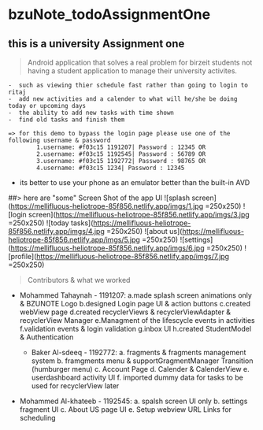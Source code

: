 # bzuNote_todoAssignmentOne
## this is a university Assignment one
>  Android application that solves a real problem for birzeit students
> not having a student application to manage their university activites.

    -  such as viewing thier schedule fast rather than going to login to ritaj
    -  add new activities and a calender to what will he/she be doing today or upcoming days 
    -  the ability to add new tasks with time shown
    -  find old tasks and finish them
    
    => for this demo to bypass the login page please use one of the following username & password
            1.username: #f03c15 1191207| Password : 12345 OR
            2.username: #f03c15 1192545| Password : 56789 OR
            3.username: #f03c15 1192772| Password : 98765 OR
            4.username: #f03c15 1234| Password : 12345 
* its better to use your phone as an emulator better than the built-in AVD

##> here are "some" Screen Shot of the app UI
![splash screen](https://mellifluous-heliotrope-85f856.netlify.app/imgs/1.jpg =250x250)
![login screen](https://mellifluous-heliotrope-85f856.netlify.app/imgs/3.jpg =250x250)
![today tasks](https://mellifluous-heliotrope-85f856.netlify.app/imgs/4.jpg =250x250)
![about us](https://mellifluous-heliotrope-85f856.netlify.app/imgs/5.jpg =250x250)
![settings](https://mellifluous-heliotrope-85f856.netlify.app/imgs/6.jpg =250x250)
![profile](https://mellifluous-heliotrope-85f856.netlify.app/imgs/7.jpg =250x250)

> Contributors & what we worked
  - Mohammed Tahaynah - 1191207:
        a.made splash screen animations only & BZUNOTE Logo
        b.designed Login page UI & action buttons
        c.created webView page
        d.created recyclerViews & recyclerViewAdapter & recyclerView Manager
        e.Managment of the lifescycle events in activities
        f.validation events & login validation
        g.inbox UI
        h.created StudentModel & Authentication

    - Baker Al-sdeeq - 1192772:
        a. fragments & fragments management system 
        b. framgments menu & supportGragmentManager Transition (humburger menu) 
        c. Account Page
        d. Calender & CalenderView
        e. userdashboard activity UI
        f. imported dummy data for tasks to be used for recyclerView later
    
  - Mohammed Al-khateeb - 1192545:
        a. spalsh screen UI only 
        b. settings fragment UI 
        c. About US page UI
        e. Setup webview URL Links for scheduling